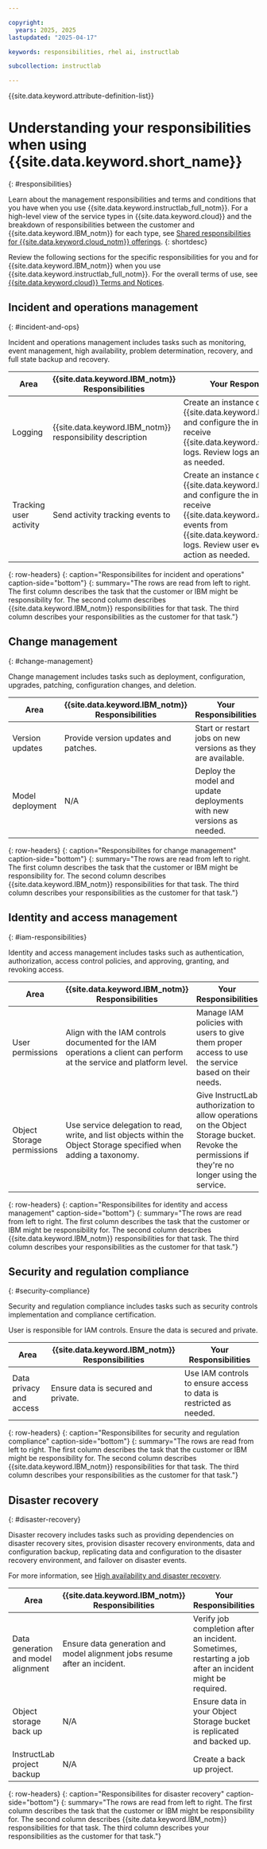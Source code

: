 ```yaml
---

copyright:
  years: 2025, 2025
lastupdated: "2025-04-17"

keywords: responsibilities, rhel ai, instructlab

subcollection: instructlab

---
```


{{site.data.keyword.attribute-definition-list}}

# Understanding your responsibilities when using {{site.data.keyword.short_name}}
{: #responsibilities}

Learn about the management responsibilities and terms and conditions that you have when you use {{site.data.keyword.instructlab_full_notm}}. For a high-level view of the service types in {{site.data.keyword.cloud}} and the breakdown of responsibilities between the customer and {{site.data.keyword.IBM_notm}} for each type, see [Shared responsibilities for {{site.data.keyword.cloud_notm}} offerings](/docs/overview?topic=overview-shared-responsibilities).
{: shortdesc}

Review the following sections for the specific responsibilities for you and for {{site.data.keyword.IBM_notm}} when you use {{site.data.keyword.instructlab_full_notm}}. For the overall terms of use, see [{{site.data.keyword.cloud}} Terms and Notices](/docs/overview?topic=overview-terms).


## Incident and operations management
{: #incident-and-ops}

Incident and operations management includes tasks such as monitoring, event management, high availability, problem determination, recovery, and full state backup and recovery.

| Area | {{site.data.keyword.IBM_notm}} Responsibilities | Your Responsibilities |
|----------|-----------------------|--------|
| Logging | {{site.data.keyword.IBM_notm}} responsibility description  | Create an instance of {{site.data.keyword.logs_full_notm}} and configure the instance to receive {{site.data.keyword.short_name}} logs. Review logs and take action as needed. |
| Tracking user activity | Send activity tracking events to   | Create an instance of {{site.data.keyword.logs_full_notm}} and configure the instance to receive {{site.data.keyword.atracker_short}} events from {{site.data.keyword.short_name}} logs. Review user events and take action as needed. |
{: row-headers}
{: caption="Responsibilites for incident and operations" caption-side="bottom"}
{: summary="The rows are read from left to right. The first column describes the task that the customer or IBM might be responsibility for. The second column describes {{site.data.keyword.IBM_notm}} responsibilities for that task. The third column describes your responsibilities as the customer for that task."}


## Change management
{: #change-management}

Change management includes tasks such as deployment, configuration, upgrades, patching, configuration changes, and deletion.

| Area | {{site.data.keyword.IBM_notm}} Responsibilities | Your Responsibilities |
|----------|-----------------------|--------|
| Version updates | Provide version updates and patches.  | Start or restart jobs on new versions as they are available. |
| Model deployment | N/A | Deploy the model and update deployments with new versions as needed. |
{: row-headers}
{: caption="Responsibilites for change management" caption-side="bottom"}
{: summary="The rows are read from left to right. The first column describes the task that the customer or IBM might be responsibility for. The second column describes {{site.data.keyword.IBM_notm}} responsibilities for that task. The third column describes your responsibilities as the customer for that task."}


## Identity and access management
{: #iam-responsibilities}

Identity and access management includes tasks such as authentication, authorization, access control policies, and approving, granting, and revoking access.


| Area | {{site.data.keyword.IBM_notm}} Responsibilities | Your Responsibilities |
|----------|-----------------------|--------|
| User permissions | Align with the IAM controls documented for the IAM operations a client can perform at the service and platform level. | Manage IAM policies with users to give them proper access to use the service based on their needs. |
| Object Storage permissions | Use service delegation to read, write, and list objects within the Object Storage specified when adding a taxonomy. | Give InstructLab authorization to allow operations on the Object Storage bucket. Revoke the permissions if they're no longer using the service. |
{: row-headers}
{: caption="Responsibilites for identity and access management" caption-side="bottom"}
{: summary="The rows are read from left to right. The first column describes the task that the customer or IBM might be responsibility for. The second column describes {{site.data.keyword.IBM_notm}} responsibilities for that task. The third column describes your responsibilities as the customer for that task."}


## Security and regulation compliance
{: #security-compliance}

Security and regulation compliance includes tasks such as security controls implementation and compliance certification.

User is responsible for IAM controls. Ensure the data is secured and private.

| Area | {{site.data.keyword.IBM_notm}} Responsibilities | Your Responsibilities |
|----------|-----------------------|--------|
| Data privacy and access | Ensure data is secured and private. | Use IAM controls to ensure access to data is restricted as needed. |
{: row-headers}
{: caption="Responsibilites for security and regulation compliance" caption-side="bottom"}
{: summary="The rows are read from left to right. The first column describes the task that the customer or IBM might be responsibility for. The second column describes {{site.data.keyword.IBM_notm}} responsibilities for that task. The third column describes your responsibilities as the customer for that task."}

## Disaster recovery
{: #disaster-recovery} 

Disaster recovery includes tasks such as providing dependencies on disaster recovery sites, provision disaster recovery environments, data and configuration backup, replicating data and configuration to the disaster recovery environment, and failover on disaster events.

For more information, see [High availability and disaster recovery](/docs/instructlab?topic=instructlab-ilab-ha-dr).

| Area| {{site.data.keyword.IBM_notm}} Responsibilities | Your Responsibilities |
|----------|-----------------------|--------|
| Data generation and model alignment | Ensure data generation and model alignment jobs resume after an incident. | Verify job completion after an incident. Sometimes, restarting a job after an incident might be required. |
| Object storage back up | N/A | Ensure data in your Object Storage bucket is replicated and backed up. |
| InstructLab project backup | N/A | Create a back up project. |
{: row-headers}
{: caption="Responsibilites for disaster recovery" caption-side="bottom"}
{: summary="The rows are read from left to right. The first column describes the task that the customer or IBM might be responsibility for. The second column describes {{site.data.keyword.IBM_notm}} responsibilities for that task. The third column describes your responsibilities as the customer for that task."}
